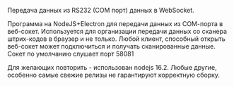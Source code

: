 Передача данных из RS232 (COM порт) данных в WebSocket.

Программа на NodeJS+Electron для передачи данных из СОМ-порта в веб-сокет. Используется для организации передачи данных со сканера штрих-кодов в браузер и не только. 
Любой клиент, способный открыть веб-сокет может подключиться и получать сканированные данные. Сокет по умолчанию слушает порт 58081

Для желающих повторить - использован nodejs 16.2. Любые другие, особенно самые свежие релизы не гарантируют корректную сборку.